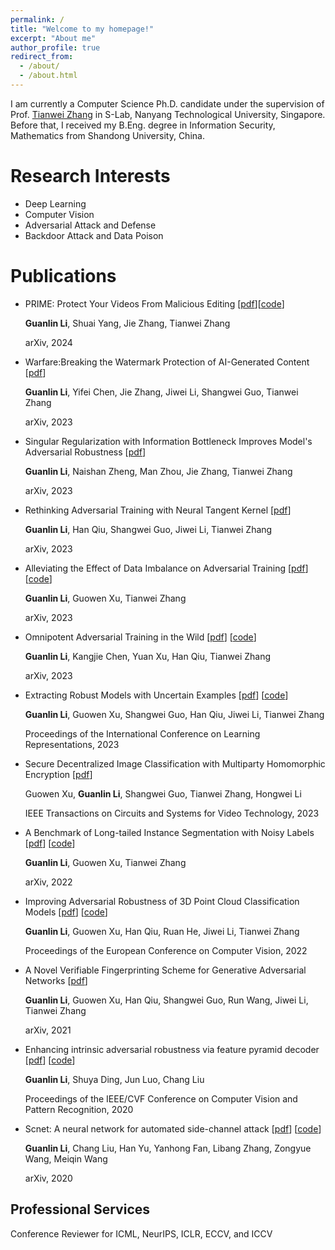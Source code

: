 ```yaml
---
permalink: /
title: "Welcome to my homepage!"
excerpt: "About me"
author_profile: true
redirect_from: 
  - /about/
  - /about.html
---
```


I am currently a Computer Science Ph.D. candidate under the supervision of Prof. [Tianwei Zhang](https://personal.ntu.edu.sg/tianwei.zhang/index.html) in S-Lab, Nanyang Technological University, Singapore. Before that, I received my B.Eng. degree in Information Security, Mathematics from Shandong University, China.


Research Interests
======

* Deep Learning
* Computer Vision
* Adversarial Attack and Defense
* Backdoor Attack and Data Poison

Publications
======

* PRIME: Protect Your Videos From Malicious Editing
 [[pdf](https://arxiv.org/abs/2402.01239)][[code](https://github.com/GuanlinLee/prime)]

  **Guanlin Li**, Shuai Yang, Jie Zhang, Tianwei Zhang
  
  arXiv, 2024

* Warfare:Breaking the Watermark Protection of AI-Generated Content
 [[pdf](https://arxiv.org/abs/2310.07726)]

  **Guanlin Li**, Yifei Chen, Jie Zhang, Jiwei Li, Shangwei Guo, Tianwei Zhang
  
  arXiv, 2023


* Singular Regularization with Information Bottleneck Improves Model's Adversarial Robustness
 [[pdf](https://arxiv.org/abs/2312.02237)]

  **Guanlin Li**, Naishan Zheng, Man Zhou, Jie Zhang, Tianwei Zhang
  
  arXiv, 2023



* Rethinking Adversarial Training with Neural Tangent Kernel
 [[pdf](https://arxiv.org/abs/2312.02236)]

  **Guanlin Li**, Han Qiu, Shangwei Guo, Jiwei Li, Tianwei Zhang
  
  arXiv, 2023




* Alleviating the Effect of Data Imbalance on Adversarial Training [[pdf](https://arxiv.org/abs/2307.10205)] [[code](https://github.com/GuanlinLee/REAT)]

  **Guanlin Li**, Guowen Xu, Tianwei Zhang
  
  arXiv, 2023



* Omnipotent Adversarial Training in the Wild [[pdf](https://arxiv.org/abs/2307.08596)] [[code](https://github.com/guanlinlee/oat)]

  **Guanlin Li**, Kangjie Chen, Yuan Xu, Han Qiu, Tianwei Zhang
  
  arXiv, 2023



* Extracting Robust Models with Uncertain Examples [[pdf](https://openreview.net/forum?id=cMAjKYftNwx)] [[code](https://github.com/GuanlinLee/BEST)]

  **Guanlin Li**, Guowen Xu, Shangwei Guo, Han Qiu, Jiwei Li, Tianwei Zhang
  
  Proceedings of the International Conference on Learning Representations, 2023



* Secure Decentralized Image Classification with Multiparty Homomorphic Encryption [[pdf](https://ieeexplore.ieee.org/abstract/document/10006830)]

  Guowen Xu, **Guanlin Li**, Shangwei Guo, Tianwei Zhang, Hongwei Li
  
  IEEE Transactions on Circuits and Systems for Video Technology, 2023




* A Benchmark of Long-tailed Instance Segmentation with Noisy Labels [[pdf](https://arxiv.org/abs/2211.13435)] [[code](https://github.com/GuanlinLee/Noisy-LVIS)]

  **Guanlin Li**, Guowen Xu, Tianwei Zhang
  
  arXiv, 2022



* Improving Adversarial Robustness of 3D Point Cloud Classification Models [[pdf](https://link.springer.com/chapter/10.1007/978-3-031-19772-7_39)] [[code](https://github.com/GuanlinLee/CCNAMS)]

  **Guanlin Li**, Guowen Xu, Han Qiu, Ruan He, Jiwei Li, Tianwei Zhang
  
  Proceedings of the European Conference on Computer Vision, 2022



* A Novel Verifiable Fingerprinting Scheme for Generative Adversarial Networks [[pdf](https://arxiv.org/abs/2106.11760)]

  **Guanlin Li**,  Guowen Xu, Han Qiu, Shangwei Guo, Run Wang, Jiwei Li, Tianwei Zhang
  
  arXiv, 2021



* Enhancing intrinsic adversarial robustness via feature pyramid decoder [[pdf](https://openaccess.thecvf.com/content_CVPR_2020/html/Li_Enhancing_Intrinsic_Adversarial_Robustness_via_Feature_Pyramid_Decoder_CVPR_2020_paper.html)] [[code](https://github.com/GuanlinLee/FPD-for-Adversarial-Robustness)]

  **Guanlin Li**, Shuya Ding, Jun Luo, Chang Liu
  
  Proceedings of the IEEE/CVF Conference on Computer Vision and Pattern Recognition, 2020



* Scnet: A neural network for automated side-channel attack [[pdf](https://arxiv.org/abs/2008.00476)] [[code](https://github.com/GuanlinLee/SCNet)]

  **Guanlin Li**, Chang Liu, Han Yu, Yanhong Fan, Libang Zhang, Zongyue Wang, Meiqin Wang
  
  arXiv, 2020



Professional Services
------

Conference Reviewer for ICML, NeurIPS, ICLR, ECCV, and ICCV